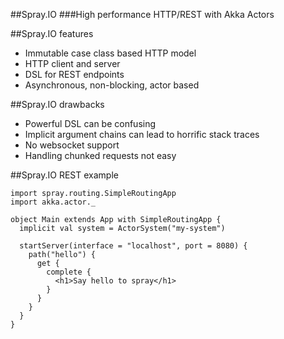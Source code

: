 ##Spray.IO
###High performance HTTP/REST with Akka Actors




##Spray.IO features
- Immutable case class based HTTP model
- HTTP client and server
- DSL for REST endpoints
- Asynchronous, non-blocking, actor based




##Spray.IO drawbacks
- Powerful DSL can be confusing
- Implicit argument chains can lead to horrific stack traces
- No websocket support
- Handling chunked requests not easy




##Spray.IO REST example
```tut:silent
import spray.routing.SimpleRoutingApp
import akka.actor._

object Main extends App with SimpleRoutingApp {
  implicit val system = ActorSystem("my-system")

  startServer(interface = "localhost", port = 8080) {
    path("hello") {
      get {
        complete {
          <h1>Say hello to spray</h1>
        }
      }
    }
  }
}
```